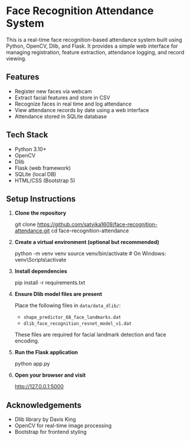 # Face Recognition Attendance System

This is a real-time face recognition-based attendance system built using Python, OpenCV, Dlib, and Flask. It provides a simple web interface for managing registration, feature extraction, attendance logging, and record viewing.

## Features

- Register new faces via webcam
- Extract facial features and store in CSV
- Recognize faces in real time and log attendance
- View attendance records by date using a web interface
- Attendance stored in SQLite database

## Tech Stack

- Python 3.10+
- OpenCV
- Dlib
- Flask (web framework)
- SQLite (local DB)
- HTML/CSS (Bootstrap 5)

## Setup Instructions

1. **Clone the repository**

   git clone https://github.com/satvika1609/face-recognition-attendance.git
   cd face-recognition-attendance


2. **Create a virtual environment (optional but recommended)**
 
   python -m venv venv
   source venv/bin/activate   # On Windows: venv\Scripts\activate
 

3. **Install dependencies**

   pip install -r requirements.txt


4. **Ensure Dlib model files are present**

   Place the following files in `data/data_dlib/`:

   * `shape_predictor_68_face_landmarks.dat`
   * `dlib_face_recognition_resnet_model_v1.dat`

   These files are required for facial landmark detection and face encoding.

5. **Run the Flask application**

   python app.py
  

6. **Open your browser and visit**

   http://127.0.0.1:5000


## Acknowledgements

* Dlib library by Davis King
* OpenCV for real-time image processing
* Bootstrap for frontend styling
